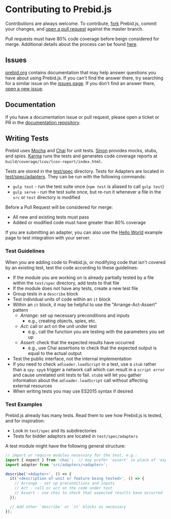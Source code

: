 # Contributing to Prebid.js
Contributions are always welcome. To contribute, [fork](https://help.github.com/articles/fork-a-repo/) Prebid.js,
commit your changes, and [open a pull request](https://help.github.com/articles/using-pull-requests/) against the
master branch.

Pull requests must have 80% code coverage before beign considered for merge.
Additional details about the process can be found [here](./pr_review.md).

## Issues
[prebid.org](http://prebid.org/) contains documentation that may help answer questions you have about using Prebid.js.
If you can't find the answer there, try searching for a similar issue on the [issues page](https://github.com/prebid/Prebid.js/issues).
If you don't find an answer there, [open a new issue](https://github.com/prebid/Prebid.js/issues/new).

## Documentation
If you have a documentation issue or pull request, please open a ticket or PR in the [documentation repository](https://github.com/prebid/prebid.github.io).

## Writing Tests

Prebid uses [Mocha](http://mochajs.org/) and [Chai](http://chaijs.com/) for unit tests. [Sinon](http://sinonjs.org/)
provides mocks, stubs, and spies. [Karma](https://karma-runner.github.io/1.0/index.html) runs the tests and generates
code coverage reports at `build/coverage/lcov/lcov-report/index.html`.

Tests are stored in the [test/spec](test/spec) directory. Tests for Adapters are located in [test/spec/adapters](test/spec/adapters).
They can be run with the following commands:

- `gulp test` - run the test suite once (`npm test` is aliased to call `gulp test`)
- `gulp serve` - run the test suite once, but re-run it whenever a file in the `src` or `test` directory is modified

Before a Pull Request will be considered for merge:

- All new and existing tests must pass
- Added or modified code must have greater than 80% coverage

If you are submitting an adapter, you can also use the [Hello World](integrationExamples/gpt/hello_world.html) example page to test integration with your server.

### Test Guidelines
When you are adding code to Prebid.js, or modifying code that isn't covered by an existing test, test the code according to these guidelines:

- If the module you are working on is already partially tested by a file within the `test/spec` directory, add tests to that file
- If the module does not have any tests, create a new test file
- Group tests in a `describe` block
- Test individual units of code within an `it` block
- Within an `it` block, it may be helpful to use the "Arrange-Act-Assert" pattern
  - _Arrange_: set up necessary preconditions and inputs
    - e.g., creating objects, spies, etc.
  - _Act_: call or act on the unit under test
    - e.g., call the function you are testing with the parameters you set up
  - _Assert_: check that the expected results have occurred
    - e.g., use Chai assertions to check that the expected output is equal to the actual output
- Test the public interface, not the internal implementation
- If you need to check `adloader.loadScript` in a test, use a `stub` rather than a `spy`. `spy`s trigger a network call which can result in a `script error` and cause unrelated unit tests to fail. `stub`s will let you gather information about the `adloader.loadScript` call without affecting external resources
- When writing tests you may use ES2015 syntax if desired

### Test Examples
Prebid.js already has many tests. Read them to see how Prebid.js is tested, and for inspiration:

- Look in `test/spec` and its subdirectories
- Tests for bidder adaptors are located in `test/spec/adapters`

A test module might have the following general structure:

```JavaScript
// import or require modules necessary for the test, e.g.:
import { expect } from 'chai';  // may prefer 'assert' in place of 'expect'
import adapter from 'src/adapters/<adapter>';

describe('<Adapter>', () => {
  it('<description of unit or feature being tested>', () => {
    // Arrange - set up preconditions and inputs
    // Act - call or act on the code under test
    // Assert - use chai to check that expected results have occurred
  });

  // Add other `describe` or `it` blocks as necessary
});
```
